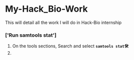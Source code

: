 # My-Hack_Bio-Work
This will detail all the work I will do in Hack-Bio internship



### ['Run samtools stat']

1. On the tools sections, Search and select **`samtools stat`🛠️**
2. 
